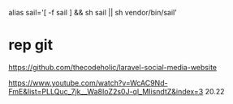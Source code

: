 alias sail='[ -f sail ] && sh sail || sh vendor/bin/sail'
# rep git
https://github.com/thecodeholic/laravel-social-media-website

https://www.youtube.com/watch?v=WcAC9Nd-FmE&list=PLLQuc_7jk__Wa8IoZ2s0J-ql_MIisndtZ&index=3
20.22
